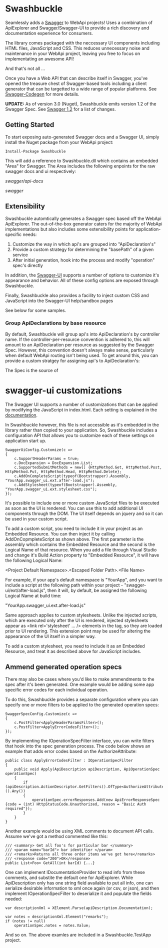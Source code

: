 Swashbuckle
=========
Seamlessly adds a [Swagger](https://developers.helloreverb.com/swagger) to WebApi projects! Uses a combination of ApiExplorer and Swagger/Swagger-UI to provide a rich discovery and documentation experience for consumers.

The library comes packaged with the neccessary UI components including HTML files, JavaScript and CSS. This reduces unnecessary noise and maintenance in your WebApi project, leaving you free to focus on implementating an awesome API!   

And that's not all ...

Once you have a Web API that can describe itself in Swagger, you've opened the treasure chest of Swagger-based tools including a client generator that can be targetted to a wide range of popular platforms. See [Swagger-Codegen](https://github.com/wordnik/swagger-codegen) for more details.

**UPDATE:** As of version 3.0 (Nuget), Swashbuckle emits version 1.2 of the Swagger Spec. See [Swagger 1.2](https://github.com/wordnik/swagger-core/wiki/1.2-transition) for a list of changes.

Getting Started
--------------------

To start exposing auto-generated Swagger docs and a Swagger UI, simply install the Nuget package from your WebApi project:

    Install-Package Swashbuckle

This will add a reference to Swashbuckle.dll which contains an embedded "Area" for Swagger. The Area includes the following enpoints for the raw swagger docs and ui respectively:

*swagger/api-docs*

*swagger*

Extensibility
--------------------

Swashbuckle automtically generates a Swagger spec based off the WebApi ApiExplorer. The out-of-the-box generator caters for the majority of WebApi implementations but also includes some extensibility points for application-specific needs:

1. Customize the way in which api's are grouped into "ApiDeclaration's"
2. Provide a custom strategy for determining the "basePath" of a given service 
3. After initial generation, hook into the process and modify "operation" spec's directly

In addition, the [Swagger-UI](https://github.com/wordnik/swagger-ui) supports a number of options to customize it's appearance and behavior. All of these config options are exposed through Swashbuckle.

Finally, Swashbuckle also provides a facility to inject custom CSS and JavaScript into the Swagger-UI help/sandbox pages

See below for some samples.

### Group ApiDeclarations by base resource ###

By default, Swashbuckle will group api's into ApiDeclaration's by controller name. If the controller-per-resource convention is adhered to, this will amount to an ApiDeclaration per resource as suggested by the Swagger Spec. However, this convention doesn't always make sense, particularly when default WebApi routing isn't being used. To get around this, you can provide a custom stratgey for assigning api's to ApiDeclaration's:

    


The Spec is the source of

# swagger-ui customizations

The Swagger UI supports a number of customizations that can be applied by modifying the JavaScript in index.html. Each setting is explained in the [documentation](https://github.com/wordnik/swagger-ui).

In Swashbuckle however, this file is not accessible as it's embedded in the library rather than copied to your application. So, Swashbuckle includes a configuration API that allows you to customize each of these settings on application start up.

    SwaggerUiConfig.Customize(c =>
    {
        c.SupportHeaderParams = true;
        c.DocExpansion = DocExpansion.List;
        c.SupportedSubmitMethods = new[] {HttpMethod.Get, HttpMethod.Post, HttpMethod.Put, HttpMethod.Head, HttpMethod.Delete};
        c.AddOnCompleteScript(typeof(Bootstrapper).Assembly, "YourApp.swagger_ui.ext.after-load.js");
        c.AddStylesheet(typeof(Bootstrapper).Assembly, "YourApp.swagger_ui.ext.stylesheet.css");
    });
       
It's possible to include one or more custom JavaScript files to be executed as soon as the UI is rendered. You can use this to add additional UI components through the DOM. The UI itself depends on jquery and so it can be used in your custom script.

To add a custom script, you need to include it in your project as an Embedded Resource. You can then inject it by calling AddOnCopmpleteScript as shown above. The first parameter is the assembly which contains the Embedded Resource and the second is the Logical Name of that resource. When you add a file through Visual Studio and change it's Build Action property to "Embedded Resource", it will have the following Logical Name:

\<Project Default Namespace>.\<Escaped Folder Path>.\<File Name>

For example, if your app's default namespace is "YourApp", and you want to include a script at the following path within your project - "swagger-ui/ext/after-load.js", then it will, by default, be assigned the following Logical Name at build time:

"YourApp.swagger_ui.ext.after-load.js"

Same approach applies to custom stylesheets. Unlike the injected scripts, which are executed only after the UI is rendered, injected stylesheets appear as <link rel='stylesheet' ... /> elements in the <head> tag, so they are loaded prior to UI rendering. This extension point may be used for altering the appearance of the UI itself in a simpler way.

To add a custom stylesheet, you need to include it as an Embedded Resource, and treat it as described above for JavaScript includes.
        
## Ammend generated operation specs 

There may also be cases where you'd like to make ammendments to the spec after it's been generated. One example would be adding some app specific error codes for each individual operation.

To do this, Swashbuckle provides a separate configuration where you can specify one or more filters to be applied to the generated operation specs:

    SwaggerSpecConfig.Customize(c =>
    {
        c.PostFilter<ApplyHeaderParamsFilter>();
        c.PostFilter<ApplyErrorCodesFilter>();
    });
    
By implementing the IOperationSpecFilter interface, you can write filters that hook into the spec generation process. The code below shows an example that adds error codes based on the AuthorizeAttribute:

    public class ApplyErrorCodesFilter : IOperationSpecFilter
    {
        public void Apply(ApiDescription apiDescription, ApiOperationSpec operationSpec)
        {
            if (apiDescription.ActionDescriptor.GetFilters().OfType<AuthorizeAttribute>().Any())
            {
                operationSpec.errorResponses.Add(new ApiErrorResponseSpec {code = (int) HttpStatusCode.Unauthorized, reason = "Basic Auth required"});
            }
        }
    }

Another example would be using  XML comments to document API calls. Assume we've got a method commented like this:

    /// <summary> Get all foo's for particular bar </summary>
    /// <param name="barId"> bar identifier </param>
    /// <remarks>Returns all three order items we've got here</remarks>
    /// <response code="200">OK</response>
    public List<Foo> GetAll(int barId) {...}
    
One can implement IDocumentationProvider to read info from these comments, and substite the default one for ApiExplorer. While ApiDescription only has one string field available to put all info, one can serialize desirable information to xml once again (or csv, or json), and then implement IOperationSpecFilter to deserialize it and populate the fields needed:

    var descriptionXml = XElement.Parse(apiDescription.Documentation);

    var notes = descriptionXml.Element("remarks");
    if (notes != null)
        operationSpec.notes = notes.Value;

And so on. The above examles are included in a Swashbuckle.TestApp project.
